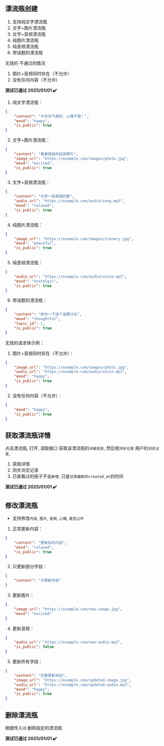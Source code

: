 

## 漂流瓶创建
1. 支持纯文字漂流瓶
2. 文字+图片漂流瓶
3. 文字+音频漂流瓶
4. 纯图片漂流瓶
5. 纯音频漂流瓶
6. 带话题的漂流瓶

无效的 不通过的情况
1. 图片+音频同时存在（不允许）
2. 没有任何内容（不允许）


**测试已通过 2025/01/01 ✔️**


1. 纯文字漂流瓶：
```json
{
    "content": "今天天气真好，心情不错！",
    "mood": "happy",
    "is_public": true
}
```

2. 文字+图片漂流瓶：
```json
{
    "content": "看看我拍的这张照片",
    "image_url": "https://example.com/images/photo.jpg",
    "mood": "excited",
    "is_public": true
}
```

3. 文字+音频漂流瓶：
```json
{
    "content": "分享一段我唱的歌",
    "audio_url": "https://example.com/audio/song.mp3",
    "mood": "relaxed",
    "is_public": true
}
```

4. 纯图片漂流瓶：
```json
{
    "image_url": "https://example.com/images/scenery.jpg",
    "mood": "peaceful",
    "is_public": true
}
```

5. 纯音频漂流瓶：
```json
{
    "audio_url": "https://example.com/audio/voice.mp3",
    "mood": "nostalgic",
    "is_public": true
}
```

6. 带话题的漂流瓶：
```json
{
    "content": "参与一下这个话题讨论",
    "mood": "thoughtful",
    "topic_id": 1,
    "is_public": true
}
```

无效的请求体示例：

1. 图片+音频同时存在（不允许）：
```json
{
    "image_url": "https://example.com/images/photo.jpg",
    "audio_url": "https://example.com/audio/voice.mp3",
    "mood": "happy",
    "is_public": true
}
```

2. 没有任何内容（不允许）：
```json
{
    "mood": "happy",
    "is_public": true
}
```

## 获取漂流瓶详情

点击漂流瓶, 打开, 调取接口 获取该漂流瓶的`详细信息`, 然后呢`同步记录` 用户的`浏览记录`, 
 1. 获取详情
 2. 同步浏览记录
 3. 已查看过的瓶子不会`新增`, 只是`记录最新的created_at`的时间

**测试已通过 2025/01/01 ✔️**

## 修改漂流瓶
- 支持修改`内容`, `图片`, `音频`, `心情`, `是否公开 `

1. 正常更新内容：
```json
{
    "content": "更新后的内容",
    "mood": "relaxed",
    "is_public": true
}
```

2. 只更新部分字段：
```json
{
    "content": "只更新内容"
}
```

3. 更新图片：
```json
{
    "image_url": "https://example.com/new-image.jpg",
    "mood": "excited"
}
```

4. 更新音频：
```json
{
    "audio_url": "https://example.com/new-audio.mp3",
    "is_public": false
}
```

5. 更新所有字段：
```json
{
    "content": "完整更新测试",
    "image_url": "https://example.com/updated-image.jpg",
    "audio_url": "https://example.com/updated-audio.mp3",
    "mood": "happy",
    "is_public": true
}
```





## 删除漂流瓶

根据传入id 删除指定的漂流瓶

**测试已通过 2025/01/01 ✔️**

## 